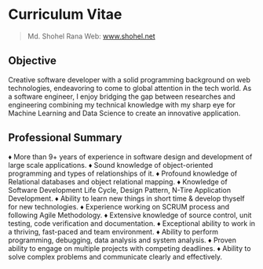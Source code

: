 # Curriculum Vitae
> Md. Shohel Rana
> Web: www.shohel.net

## Objective
Creative software developer with a solid programming background on web technologies, endeavoring to come to global attention in the tech world. As a software engineer, I enjoy bridging the gap between researches and engineering combining my technical knowledge with my sharp eye for Machine Learning and Data Science to create an innovative application. 

## Professional Summary
♦  More than 9+ years of experience in software design and development of large scale applications.
♦  Sound knowledge of object-oriented programming and types of relationships of it.
♦  Profound knowledge of Relational databases and object relational mapping.
♦  Knowledge of Software Development Life Cycle, Design Pattern, N-Tire Application Development.
♦  Ability to learn new things in short time & develop thyself for new technologies.
♦  Experience working on SCRUM process and following Agile Methodology.
♦  Extensive knowledge of source control, unit testing, code verification and documentation.
♦  Exceptional ability to work in a thriving, fast-paced and team environment.
♦  Ability to perform programming, debugging, data analysis and system analysis.
♦  Proven ability to engage on multiple projects with competing deadlines.
♦  Ability to solve complex problems and communicate clearly and effectively.
